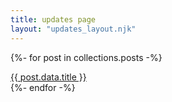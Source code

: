 ```yaml
---
title: updates page
layout: "updates_layout.njk"
---
```


<div class="row">

{%- for post in collections.posts -%}
  <div class="col-md-6">
  <div class="p-3 mb-4 bg-beige_a rounded-1"><a class="m-3" href="{{ post.page.url }}">{{ post.data.title }}</a></div>
  </div>
{%- endfor -%}


</div>